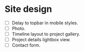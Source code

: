 # Site design

- [ ] Delay to topbar in mobile styles.
- [ ] Photo.
- [ ] Timeline layout to project gallery.
- [ ] Project details lightbox view.
- [ ] Contact form.
